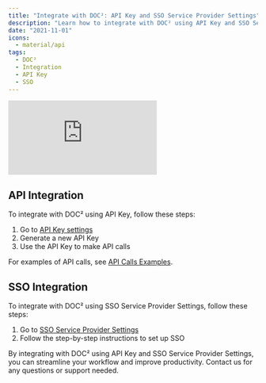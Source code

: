 ```yaml
---
title: "Integrate with DOC²: API Key and SSO Service Provider Settings"
description: "Learn how to integrate with DOC² using API Key and SSO Service Provider Settings. Find examples of API calls and step-by-step instructions for SSO setup."
date: "2021-11-01"
icons: 
  - material/api
tags:
  - DOC²
  - Integration
  - API Key
  - SSO
---
```


<div class='video-container'>
  <iframe src="https://www.youtube.com/embed/VIDEO_ID" frameborder="0" allowfullscreen></iframe>
</div>

## API Integration

To integrate with DOC² using API Key, follow these steps:

1. Go to [API Key settings](/doc2/settings/integration/api-integration/)
2. Generate a new API Key
3. Use the API Key to make API calls

For examples of API calls, see [API Calls Examples](/doc2/settings/integration/api-calls-examples/).

## SSO Integration

To integrate with DOC² using SSO Service Provider Settings, follow these steps:

1. Go to [SSO Service Provider Settings](/doc2/settings-sso-settings/)
2. Follow the step-by-step instructions to set up SSO

By integrating with DOC² using API Key and SSO Service Provider Settings, you can streamline your workflow and improve productivity. Contact us for any questions or support needed.
